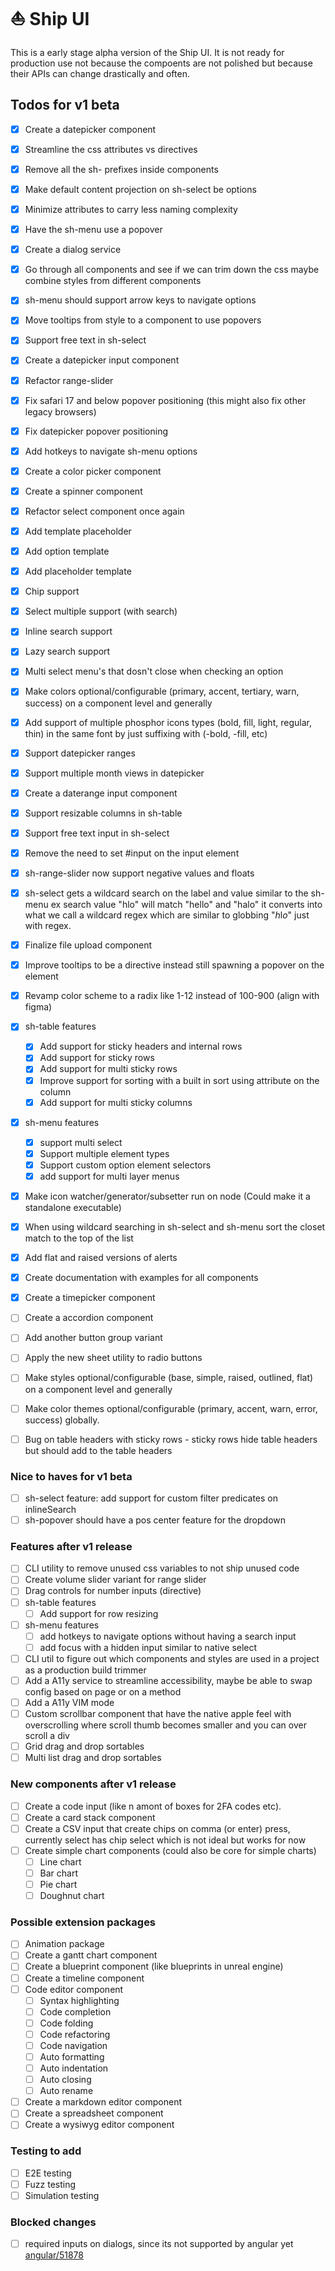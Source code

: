 # ⛵ Ship UI

This is a early stage alpha version of the Ship UI. It is not ready for production use not because the compoents are not polished but because their APIs can change drastically and often.

## Todos for v1 beta

- [x] Create a datepicker component
- [x] Streamline the css attributes vs directives
- [x] Remove all the sh- prefixes inside components
- [x] Make default content projection on sh-select be options
- [x] Minimize attributes to carry less naming complexity
- [x] Have the sh-menu use a popover
- [x] Create a dialog service
- [x] Go through all components and see if we can trim down the css maybe combine styles from different components
- [x] sh-menu should support arrow keys to navigate options
- [x] Move tooltips from style to a component to use popovers
- [x] Support free text in sh-select
- [x] Create a datepicker input component
- [x] Refactor range-slider
- [x] Fix safari 17 and below popover positioning (this might also fix other legacy browsers)
- [x] Fix datepicker popover positioning
- [x] Add hotkeys to navigate sh-menu options
- [x] Create a color picker component
- [x] Create a spinner component
- [x] Refactor select component once again
- [x] Add template placeholder
- [x] Add option template
- [x] Add placeholder template
- [x] Chip support
- [x] Select multiple support (with search)
- [x] Inline search support
- [x] Lazy search support
- [x] Multi select menu's that dosn't close when checking an option
- [x] Make colors optional/configurable (primary, accent, tertiary, warn, success) on a component level and generally
- [x] Add support of multiple phosphor icons types (bold, fill, light, regular, thin) in the same font by just suffixing with (-bold, -fill, etc)
- [x] Support datepicker ranges
- [x] Support multiple month views in datepicker
- [x] Create a daterange input component
- [x] Support resizable columns in sh-table
- [x] Support free text input in sh-select
- [x] Remove the need to set #input on the input element
- [x] sh-range-slider now support negative values and floats
- [x] sh-select gets a wildcard search on the label and value similar to the sh-menu ex search value "hlo" will match "hello" and "halo" it converts into what we call a wildcard regex which are similar to globbing "*h*l*o*" just with regex.
- [x] Finalize file upload component
- [x] Improve tooltips to be a directive instead still spawning a popover on the element
- [x] Revamp color scheme to a radix like 1-12 instead of 100-900 (align with figma)
- [x] sh-table features
  - [x] Add support for sticky headers and internal rows
  - [x] Add support for sticky rows
  - [x] Add support for multi sticky rows
  - [x] Improve support for sorting with a built in sort using attribute on the column
  - [x] Add support for multi sticky columns
- [x] sh-menu features
  - [x] support multi select
  - [x] Support multiple element types
  - [x] Support custom option element selectors
  - [x] add support for multi layer menus
- [x] Make icon watcher/generator/subsetter run on node (Could make it a standalone executable)
- [x] When using wildcard searching in sh-select and sh-menu sort the closet match to the top of the list
- [x] Add flat and raised versions of alerts
- [x] Create documentation with examples for all components
- [x] Create a timepicker component
- [ ] Create a accordion component
- [ ] Add another button group variant
- [ ] Apply the new sheet utility to radio buttons

- [ ] Make styles optional/configurable (base, simple, raised, outlined, flat) on a component level and generally
- [ ] Make color themes optional/configurable (primary, accent, warn, error, success) globally.
- [ ] Bug on table headers with sticky rows - sticky rows hide table headers but should add to the table headers

### Nice to haves for v1 beta

- [ ] sh-select feature: add support for custom filter predicates on inlineSearch
- [ ] sh-popover should have a pos center feature for the dropdown

### Features after v1 release

- [ ] CLI utility to remove unused css variables to not ship unused code
- [ ] Create volume slider variant for range slider
- [ ] Drag controls for number inputs (directive)
- [ ] sh-table features
  - [ ] Add support for row resizing
- [ ] sh-menu features
  - [ ] add hotkeys to navigate options without having a search input
  - [ ] add focus with a hidden input similar to native select
- [ ] CLI util to figure out which components and styles are used in a project as a production build trimmer
- [ ] Add a A11y service to streamline accessibility, maybe be able to swap config based on page or on a method
- [ ] Add a A11y VIM mode
- [ ] Custom scrollbar component that have the native apple feel with overscrolling where scroll thumb becomes smaller and you can over scroll a div
- [ ] Grid drag and drop sortables
- [ ] Multi list drag and drop sortables

### New components after v1 release

- [ ] Create a code input (like n amont of boxes for 2FA codes etc).
- [ ] Create a card stack component
- [ ] Create a CSV input that create chips on comma (or enter) press, currently select has chip select which is not ideal but works for now
- [ ] Create simple chart components (could also be core for simple charts)
  - [ ] Line chart
  - [ ] Bar chart
  - [ ] Pie chart
  - [ ] Doughnut chart

### Possible extension packages

- [ ] Animation package
- [ ] Create a gantt chart component
- [ ] Create a blueprint component (like blueprints in unreal engine)
- [ ] Create a timeline component
- [ ] Code editor component
  - [ ] Syntax highlighting
  - [ ] Code completion
  - [ ] Code folding
  - [ ] Code refactoring
  - [ ] Code navigation
  - [ ] Auto formatting
  - [ ] Auto indentation
  - [ ] Auto closing
  - [ ] Auto rename
- [ ] Create a markdown editor component
- [ ] Create a spreadsheet component
- [ ] Create a wysiwyg editor component

### Testing to add

- [ ] E2E testing
- [ ] Fuzz testing
- [ ] Simulation testing

### Blocked changes

- [ ] required inputs on dialogs, since its not supported by angular yet [angular/51878](https://github.com/angular/angular/issues/51878)
